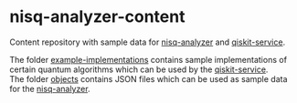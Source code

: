 # nisq-analyzer-content

Content repository with sample data for [nisq-analyzer](https://github.com/UST-QuAntiL/nisq-analyzer/tree/SummerSoC) and [qiskit-service](https://github.com/UST-QuAntiL/qiskit-service/tree/SummerSoC).

The folder [example-implementations](https://github.com/UST-QuAntiL/nisq-analyzer-content/tree/master/example-implementations) contains sample implementations of certain quantum algorithms which can be used by the [qiskit-service](https://github.com/UST-QuAntiL/qiskit-service/tree/SummerSoC).  
The folder [objects](https://github.com/UST-QuAntiL/nisq-analyzer-content/tree/master/objects) contains JSON files which can be used as sample data for the [nisq-analyzer](https://github.com/UST-QuAntiL/nisq-analyzer/tree/SummerSoC).
